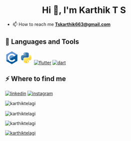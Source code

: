 

<h1 align="center">Hi 👋, I'm Karthik T S</h1>

- 📫 How to reach me **Tskarthik663@gmail.com**
<h2>🚀 Languages and Tools </h2>
<p><a target="_blank" href="https://raw.githubusercontent.com/devicons/devicon/master/icons/c/c-original.svg" style="display: inline-block;"><img src="https://raw.githubusercontent.com/devicons/devicon/master/icons/c/c-original.svg" alt="c" width="42" height="42" /></a>
<a target="_blank" href="https://raw.githubusercontent.com/devicons/devicon/master/icons/python/python-original.svg" style="display: inline-block;"><img src="https://raw.githubusercontent.com/devicons/devicon/master/icons/python/python-original.svg" alt="python" width="42" height="42" /></a>
<a target="_blank" href="https://www.vectorlogo.zone/logos/flutterio/flutterio-icon.svg" style="display: inline-block;"><img src="https://www.vectorlogo.zone/logos/flutterio/flutterio-icon.svg" alt="flutter" width="42" height="42" /></a>
<a target="_blank" href="https://www.vectorlogo.zone/logos/dartlang/dartlang-icon.svg" style="display: inline-block;"><img src="https://www.vectorlogo.zone/logos/dartlang/dartlang-icon.svg" alt="dart" width="42" height="42" /></a></p>


<h2>⚡️ Where to find me</h2>
<p><a target="_blank" href="https://www.linkedin.com/in/Karthik T S" style="display: inline-block;"><img src="https://img.shields.io/badge/linkedin-logo?style=for-the-badge&logo=linkedin&logoColor=white&color=#0a77b6" alt="linkedin" /></a>
<a target="_blank" href="https://www.instagram.com/karthik_t_s_21" style="display: inline-block;"><img src="https://img.shields.io/badge/instagram-logo?style=for-the-badge&logo=instagram&logoColor=white&color=#F35369" alt="instagram" /></a></p>
<p><img align="center" src="https://github-readme-stats.vercel.app/api?username=karthiktelagi&show_icons=true&locale=en" alt="karthiktelagi" /></p>
<p><img align="center" src="https://github-readme-streak-stats.herokuapp.com/?user=karthiktelagi&" alt="karthiktelagi" /></p>
<p><img src="https://github-readme-stats.vercel.app/api/top-langs?username=karthiktelagi&show_icons=true&locale=en&layout=compact" alt="karthiktelagi" /></p>
<p><a href="https://github.com/ryo-ma/github-profile-trophy"><img src="https://github-profile-trophy.vercel.app/?username=karthiktelagi" alt="karthiktelagi" /></a></p>
